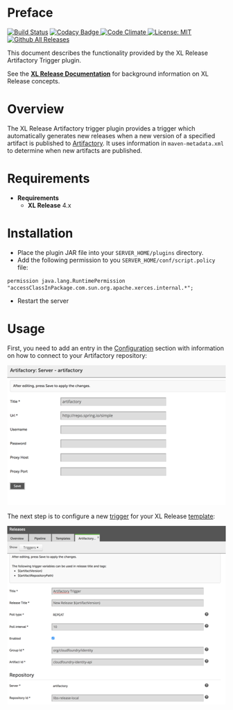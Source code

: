 # Preface

[![Build Status][xlr-artifactory-trigger-plugin-travis-image]][xlr-artifactory-trigger-plugin-travis-url]
[![Codacy Badge][xlr-artifactory-trigger-plugin-codacy-image] ][xlr-artifactory-trigger-plugin-codacy-url]
[![Code Climate][xlr-artifactory-trigger-plugin-code-climate-image] ][xlr-artifactory-trigger-plugin-code-climate-url]
[![License: MIT][xlr-artifactory-trigger-plugin-license-image] ][xlr-artifactory-trigger-plugin-license-url]
[![Github All Releases][xlr-artifactory-trigger-plugin-downloads-image] ]()

[xlr-artifactory-trigger-plugin-travis-image]: https://travis-ci.org/xebialabs-community/xlr-artifactory-trigger-plugin.svg?branch=master
[xlr-artifactory-trigger-plugin-travis-url]: https://travis-ci.org/xebialabs-community/xlr-artifactory-trigger-plugin
[xlr-artifactory-trigger-plugin-codacy-image]: https://api.codacy.com/project/badge/Grade/ba25031cc15c44adb124c3add041f132
[xlr-artifactory-trigger-plugin-codacy-url]: https://www.codacy.com/app/joris-dewinne/xlr-artifactory-trigger-plugin
[xlr-artifactory-trigger-plugin-code-climate-image]: https://api.codeclimate.com/v1/badges/b4f9fd7a10b5c92ec33d/maintainability
[xlr-artifactory-trigger-plugin-code-climate-url]: https://codeclimate.com/github/xebialabs-community/xlr-artifactory-trigger-plugin/maintainability
[xlr-artifactory-trigger-plugin-license-image]: https://img.shields.io/badge/License-MIT-yellow.svg
[xlr-artifactory-trigger-plugin-license-url]: https://opensource.org/licenses/MIT
[xlr-artifactory-trigger-plugin-downloads-image]: https://img.shields.io/github/downloads/xebialabs-community/xlr-artifactory-trigger-plugin/total.svg

This document describes the functionality provided by the XL Release Artifactory Trigger plugin.

See the **[XL Release Documentation](https://docs.xebialabs.com/xl-release/)** for background information on XL Release concepts.

# Overview

The XL Release Artifactory trigger plugin provides a trigger which automatically generates new releases when a new version of a specified artifact is published to [Artifactory](http://www.jfrog.com/artifactory/). It uses information in `maven-metadata.xml` to determine when new artifacts are published.

# Requirements

* **Requirements**
	* **XL Release** 4.x

# Installation

* Place the plugin JAR file into your `SERVER_HOME/plugins` directory.
* Add the following permission to you `SERVER_HOME/conf/script.policy` file:

```	
permission java.lang.RuntimePermission "accessClassInPackage.com.sun.org.apache.xerces.internal.*";

```
* Restart the server  

# Usage

First, you need to add an entry in the [Configuration](https://docs.xebialabs.com/xl-release/how-to/create-custom-configuration-types-in-xl-release.html#configuration-page) section with information on how to connect to your Artifactory repository:

![Trigger Configuration](/images/triggerConfig.png)

The next step is to configure a new [trigger](https://docs.xebialabs.com/xl-release/how-to/create-a-release-trigger.html) for your XL Release [template](https://docs.xebialabs.com/xl-release/how-to/create-a-release-template.html):

![Configuration](/images/triggerTemplate.png)
